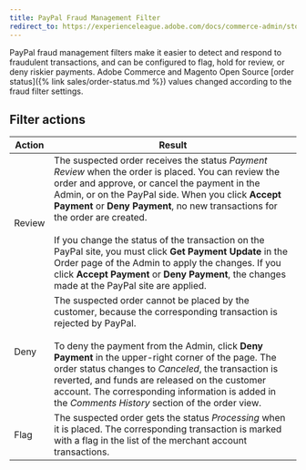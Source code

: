 ```yaml
---
title: PayPal Fraud Management Filter
redirect_to: https://experienceleague.adobe.com/docs/commerce-admin/stores-sales/payments/paypal/paypal.html#paypal-fraud-management-filters
---
```


PayPal fraud management filters make it easier to detect and respond to fraudulent transactions, and can be configured to flag, hold for review, or deny riskier payments. Adobe Commerce and Magento Open Source [order status]({% link sales/order-status.md %}) values changed according to the fraud filter settings.

## Filter actions

| Action | Result|
| --- | --- |
| Review | The suspected order receives the status _Payment Review_ when the order is placed. You can review the order and approve, or cancel the payment in the Admin, or on the PayPal side. When you click **Accept Payment** or **Deny Payment**, no new transactions for the order are created. <br/><br/>If you change the status of the transaction on the PayPal site, you must click **Get Payment Update** in the Order page of the Admin to apply the changes. If you click **Accept Payment** or **Deny Payment**, the changes made at the PayPal site are applied. |
| Deny | The suspected order cannot be placed by the customer, because the corresponding transaction is rejected by PayPal. <br/><br/>To deny the payment from the Admin, click **Deny Payment** in the upper-right corner of the page. The order status changes to _Canceled_, the transaction is reverted, and funds are released on the customer account. The corresponding information is added in the _Comments History_ section of the order view. |
| Flag | The suspected order gets the status _Processing_ when it is placed. The corresponding transaction is marked with a flag in the list of the merchant account transactions. |
